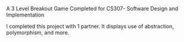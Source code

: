 A 3 Level Breakout Game Completed for CS307- Software Design and Implementation

I completed this project with 1 partner. It displays use of abstraction, polymorphism, and more.
